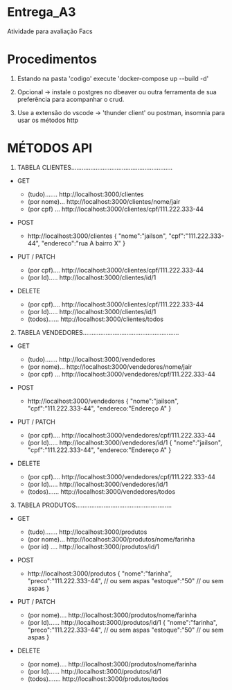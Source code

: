 # Entrega_A3
Atividade para avaliação Facs

# Procedimentos

1. Estando na pasta 'codigo' execute 'docker-compose up --build -d'

2. Opcional -> instale o postgres no dbeaver ou outra ferramenta de sua preferência para acompanhar o crud. 

3. Use a extensão do vscode -> 'thunder client' ou postman, insomnia para usar os métodos http

# MÉTODOS API

1. TABELA CLIENTES..........................................................
  * GET 
    - (tudo)....... http://localhost:3000/clientes  
    - (por nome)... http://localhost:3000/clientes/nome/jair  
    - (por cpf) ... http://localhost:3000/clientes/cpf/111.222.333-44 

  * POST
    - http://localhost:3000/clientes
      {
        "nome":"jailson",
        "cpf":"111.222.333-44",
        "endereco":"rua A bairro X"
      }

  * PUT / PATCH
    - (por cpf).... http://localhost:3000/clientes/cpf/111.222.333-44
    - (por Id)..... http://localhost:3000/clientes/id/1

  * DELETE
    - (por cpf).... http://localhost:3000/clientes/cpf/111.222.333-44
    - (por Id)..... http://localhost:3000/clientes/id/1
    - (todos)...... http://localhost:3000/clientes/todos
    
2. TABELA VENDEDORES.......................................................
  * GET 
    - (tudo)....... http://localhost:3000/vendedores
    - (por nome)... http://localhost:3000/vendedores/nome/jair  
    - (por cpf) ... http://localhost:3000/vendedores/cpf/111.222.333-44 

  * POST
    - http://localhost:3000/vendedores
      {
        "nome":"jailson",
        "cpf":"111.222.333-44",
        "endereco:"Endereço A"
      }

  * PUT / PATCH
    - (por cpf).... http://localhost:3000/vendedores/cpf/111.222.333-44
    - (por Id)..... http://localhost:3000/vendedores/id/1
      {
        "nome":"jailson",
        "cpf":"111.222.333-44",
        "endereco:"Endereço A"
      }

  * DELETE
    - (por cpf).... http://localhost:3000/vendedores/cpf/111.222.333-44
    - (por Id)..... http://localhost:3000/vendedores/id/1
    - (todos)...... http://localhost:3000/vendedores/todos

3. TABELA PRODUTOS.......................................................
  * GET 
    - (tudo)....... http://localhost:3000/produtos
    - (por nome)... http://localhost:3000/produtos/nome/farinha 
    - (por id) .... http://localhost:3000/produtos/id/1

  * POST
    - http://localhost:3000/produtos
      {
        "nome":"farinha",
        "preco":"111.222.333-44",  // ou sem aspas
        "estoque":"50"             // ou sem aspas
      }

  * PUT / PATCH
    - (por nome).... http://localhost:3000/produtos/nome/farinha
    - (por Id)...... http://localhost:3000/produtos/id/1
      {
        "nome":"farinha",
        "preco":"111.222.333-44",  // ou sem aspas
        "estoque":"50"             // ou sem aspas
      }

  * DELETE
    - (por nome).... http://localhost:3000/produtos/nome/farinha
    - (por Id)...... http://localhost:3000/produtos/id/1
    - (todos)....... http://localhost:3000/produtos/todos

